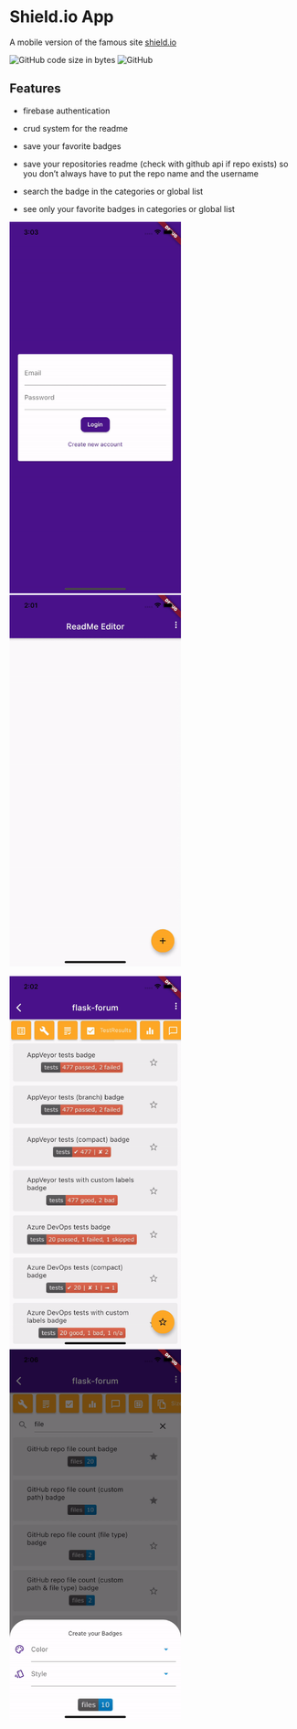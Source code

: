 # Shield.io App

A mobile version of the famous site [shield.io](https://shields.io/)

![GitHub code size in bytes](https://img.shields.io/github/languages/code-size/Nikappa57/shields-io-app?style=for-the-badge) ![GitHub](https://img.shields.io/github/license/Nikappa57/shields-io-app?style=for-the-badge)

## Features

- firebase authentication
- crud system for the readme
- save your favorite badges
- save your repositories readme (check with github api if repo exists)
    so you don’t always have to put the repo name and the username
    
- search the badge in the categories or global list
- see only your favorite badges in categories or global list

<img src="readme-gif/auth.gif" alt="auth" width="300"/>  <img src="readme-gif/add-readme.gif" alt="add-readme" width="300"/>

<img src="readme-gif/shield-list.gif" alt="shield-list" width="300"/> <img src="readme-gif/create-badge.gif" alt="create-badge.gif" width="300"/>
